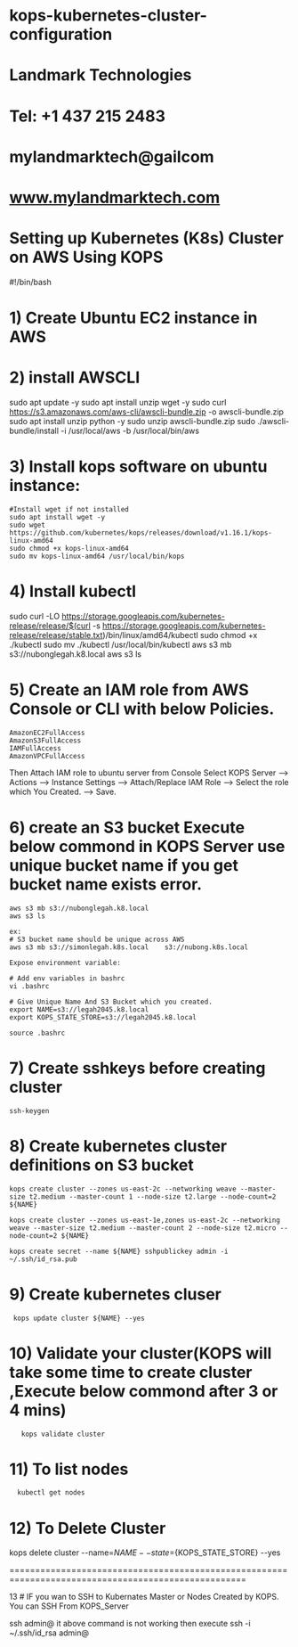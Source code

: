 # kops-kubernetes-cluster-configuration
# Landmark Technologies 
# Tel: +1 437 215 2483 
# mylandmarktech@gailcom 
# www.mylandmarktech.com 

# Setting up Kubernetes (K8s) Cluster on AWS Using KOPS

#!/bin/bash
# 1) Create Ubuntu EC2 instance in AWS

# 2) install AWSCLI

 sudo apt update -y
 sudo apt install unzip wget -y
 sudo curl https://s3.amazonaws.com/aws-cli/awscli-bundle.zip -o awscli-bundle.zip
 sudo apt install unzip python -y
 sudo unzip awscli-bundle.zip
 sudo ./awscli-bundle/install -i /usr/local/aws -b /usr/local/bin/aws
 
 
# 3) Install kops software on ubuntu instance:

 	#Install wget if not installed
 	sudo apt install wget -y
 	sudo wget https://github.com/kubernetes/kops/releases/download/v1.16.1/kops-linux-amd64
 	sudo chmod +x kops-linux-amd64
 	sudo mv kops-linux-amd64 /usr/local/bin/kops
 
# 4) Install kubectl

 sudo curl -LO https://storage.googleapis.com/kubernetes-release/release/$(curl -s https://storage.googleapis.com/kubernetes-release/release/stable.txt)/bin/linux/amd64/kubectl
 sudo chmod +x ./kubectl
 sudo mv ./kubectl /usr/local/bin/kubectl
 aws s3 mb s3://nubonglegah.k8.local
 aws s3 ls

# 5) Create an IAM role from AWS Console or CLI with below Policies.

	AmazonEC2FullAccess 
	AmazonS3FullAccess
	IAMFullAccess 
	AmazonVPCFullAccess


Then Attach IAM role to ubuntu server from Console Select KOPS Server --> Actions --> Instance Settings --> Attach/Replace IAM Role --> Select the role which
You Created. --> Save.



# 6) create an S3 bucket Execute below commond in KOPS Server use unique bucket name if you get bucket name exists error.

	aws s3 mb s3://nubonglegah.k8.local
	aws s3 ls
	
    ex:
	# S3 bucket name should be unique across AWS
	aws s3 mb s3://simonlegah.k8s.local    s3://nubong.k8s.local
     
	Expose environment variable:

    # Add env variables in bashrc
    vi .bashrc
	
	# Give Unique Name And S3 Bucket which you created.
	export NAME=s3://legah2045.k8.local
	export KOPS_STATE_STORE=s3://legah2045.k8.local
 
    source .bashrc
	
# 7) Create sshkeys before creating cluster

    ssh-keygen
 

# 8) Create kubernetes cluster definitions on S3 bucket

	kops create cluster --zones us-east-2c --networking weave --master-size t2.medium --master-count 1 --node-size t2.large --node-count=2 ${NAME}
	
	kops create cluster --zones us-east-1e,zones us-east-2c --networking weave --master-size t2.medium --master-count 2 --node-size t2.micro --node-count=2 ${NAME}

	kops create secret --name ${NAME} sshpublickey admin -i ~/.ssh/id_rsa.pub

# 9) Create kubernetes cluser

	 kops update cluster ${NAME} --yes

# 10) Validate your cluster(KOPS will take some time to create cluster ,Execute below commond after 3 or 4 mins)

	   kops validate cluster
 
# 11) To list nodes

	  kubectl get nodes 
  
  
  
# 12) To Delete Cluster

   kops delete cluster --name=${NAME} --state=${KOPS_STATE_STORE} --yes  
   
====================================================================================================


13 # IF you wan to SSH to Kubernates Master or Nodes Created by KOPS. You can SSH From KOPS_Server

ssh  admin@<IPOrDNS>
it above command  is not working
then execute
ssh -i ~/.ssh/id_rsa admin@<IPOrDNS>
  
